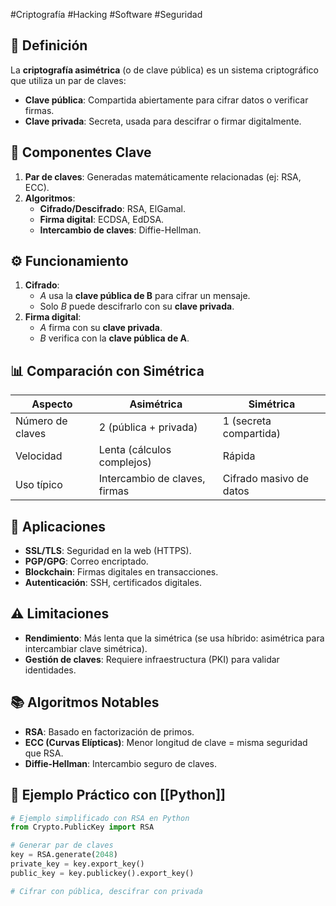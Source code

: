 #Criptografía #Hacking #Software #Seguridad 

## 📌 Definición
La **criptografía asimétrica** (o de clave pública) es un sistema criptográfico que utiliza un par de claves:
- **Clave pública**: Compartida abiertamente para cifrar datos o verificar firmas.
- **Clave privada**: Secreta, usada para descifrar o firmar digitalmente.

## 🔑 Componentes Clave
1. **Par de claves**: Generadas matemáticamente relacionadas (ej: RSA, ECC).
2. **Algoritmos**: 
   - **Cifrado/Descifrado**: RSA, ElGamal.
   - **Firma digital**: ECDSA, EdDSA.
   - **Intercambio de claves**: Diffie-Hellman.

## ⚙️ Funcionamiento
1. **Cifrado**: 
   - *A* usa la **clave pública de B** para cifrar un mensaje.
   - Solo *B* puede descifrarlo con su **clave privada**.
2. **Firma digital**: 
   - *A* firma con su **clave privada**.
   - *B* verifica con la **clave pública de A**.

## 📊 Comparación con Simétrica
| **Aspecto**       | **Asimétrica**                          | **Simétrica**                |
|--------------------|----------------------------------------|------------------------------|
| Número de claves   | 2 (pública + privada)                  | 1 (secreta compartida)       |
| Velocidad          | Lenta (cálculos complejos)             | Rápida                       |
| Uso típico         | Intercambio de claves, firmas          | Cifrado masivo de datos      |

## 🔐 Aplicaciones
- **SSL/TLS**: Seguridad en la web (HTTPS).
- **PGP/GPG**: Correo encriptado.
- **Blockchain**: Firmas digitales en transacciones.
- **Autenticación**: SSH, certificados digitales.

## ⚠️ Limitaciones
- **Rendimiento**: Más lenta que la simétrica (se usa híbrido: asimétrica para intercambiar clave simétrica).
- **Gestión de claves**: Requiere infraestructura (PKI) para validar identidades.

## 📚 Algoritmos Notables
- **RSA**: Basado en factorización de primos.
- **ECC (Curvas Elípticas)**: Menor longitud de clave = misma seguridad que RSA.
- **Diffie-Hellman**: Intercambio seguro de claves.

## 🌟 Ejemplo Práctico con [[Python]]
```python
# Ejemplo simplificado con RSA en Python
from Crypto.PublicKey import RSA

# Generar par de claves
key = RSA.generate(2048)
private_key = key.export_key()
public_key = key.publickey().export_key()

# Cifrar con pública, descifrar con privada
```